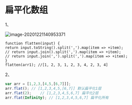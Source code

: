 # 扁平化数组

1、

![image-20201221140953371](C:\Users\86135\AppData\Roaming\Typora\typora-user-images\image-20201221140953371.png)

```text
function flatten(input) {
return input.toString().split(',').map(item => +item);
// return input.join().split(',').map(item => +item);
// return input.join(',').split(',').map(item => +item);
}
flatten(arr1); //[1, 2, 3, 1, 2, 3, 4, 2, 3, 4]
```

2、

```javascript
var arr = [1,2,3,[4,5,[6,7]]];
arr.flat(); // [1,2,3,4,5,[6,7]] 默认扁平化1层
arr.flat(2);    // [1,2,3,4,5,6,7] 扁平化2层
arr.flat(Infinity); // [1,2,3,4,5,6,7] 扁平化所有
```

